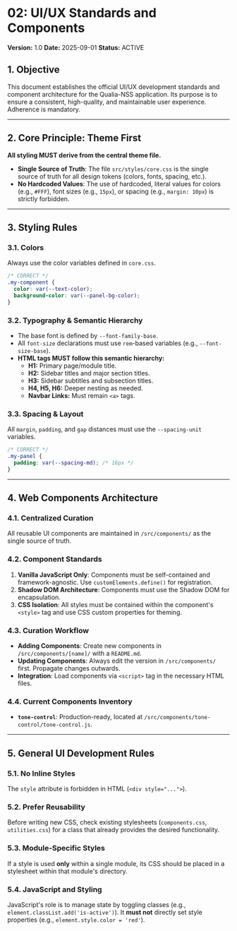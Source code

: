 # 02: UI/UX Standards and Components

**Version:** 1.0
**Date:** 2025-09-01
**Status:** ACTIVE

## 1. Objective

This document establishes the official UI/UX development standards and component architecture for the Qualia-NSS application. Its purpose is to ensure a consistent, high-quality, and maintainable user experience. Adherence is mandatory.

---

## 2. Core Principle: Theme First

**All styling MUST derive from the central theme file.**

*   **Single Source of Truth**: The file `src/styles/core.css` is the single source of truth for all design tokens (colors, fonts, spacing, etc.).
*   **No Hardcoded Values**: The use of hardcoded, literal values for colors (e.g., `#FFF`), font sizes (e.g., `15px`), or spacing (e.g., `margin: 10px`) is strictly forbidden.

---

## 3. Styling Rules

### 3.1. Colors
Always use the color variables defined in `core.css`.
```css
/* CORRECT */
.my-component {
  color: var(--text-color);
  background-color: var(--panel-bg-color);
}
```

### 3.2. Typography & Semantic Hierarchy
*   The base font is defined by `--font-family-base`.
*   All `font-size` declarations must use `rem`-based variables (e.g., `--font-size-base`).
*   **HTML tags MUST follow this semantic hierarchy:**
    *   **H1:** Primary page/module title.
    *   **H2:** Sidebar titles and major section titles.
    *   **H3:** Sidebar subtitles and subsection titles.
    *   **H4, H5, H6:** Deeper nesting as needed.
    *   **Navbar Links:** Must remain `<a>` tags.

### 3.3. Spacing & Layout
All `margin`, `padding`, and `gap` distances must use the `--spacing-unit` variables.
```css
/* CORRECT */
.my-panel {
  padding: var(--spacing-md); /* 16px */
}
```

---

## 4. Web Components Architecture

### 4.1. Centralized Curation
All reusable UI components are maintained in `/src/components/` as the single source of truth.

### 4.2. Component Standards
1.  **Vanilla JavaScript Only**: Components must be self-contained and framework-agnostic. Use `customElements.define()` for registration.
2.  **Shadow DOM Architecture**: Components must use the Shadow DOM for encapsulation.
3.  **CSS Isolation**: All styles must be contained within the component's `<style>` tag and use CSS custom properties for theming.

### 4.3. Curation Workflow
*   **Adding Components**: Create new components in `/src/components/[name]/` with a `README.md`.
*   **Updating Components**: Always edit the version in `/src/components/` first. Propagate changes outwards.
*   **Integration**: Load components via `<script>` tag in the necessary HTML files.

### 4.4. Current Components Inventory
*   **`tone-control`**: Production-ready, located at `/src/components/tone-control/tone-control.js`.

---

## 5. General UI Development Rules

### 5.1. No Inline Styles
The `style` attribute is forbidden in HTML (`<div style="...">`).

### 5.2. Prefer Reusability
Before writing new CSS, check existing stylesheets (`components.css`, `utilities.css`) for a class that already provides the desired functionality.

### 5.3. Module-Specific Styles
If a style is used **only** within a single module, its CSS should be placed in a stylesheet within that module's directory.

### 5.4. JavaScript and Styling
JavaScript's role is to manage state by toggling classes (e.g., `element.classList.add('is-active')`). It **must not** directly set style properties (e.g., `element.style.color = 'red'`).


